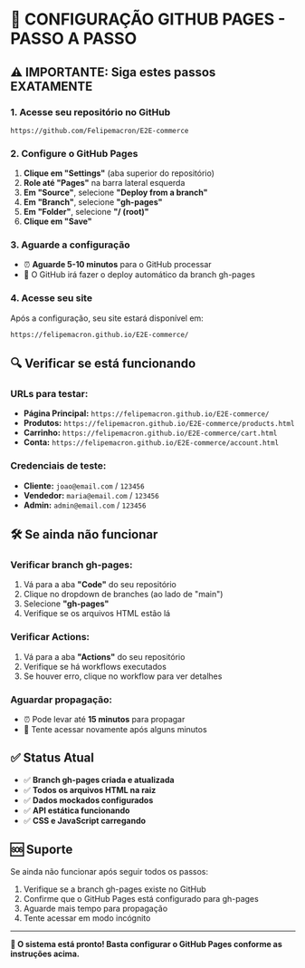 # 🚀 CONFIGURAÇÃO GITHUB PAGES - PASSO A PASSO

## ⚠️ IMPORTANTE: Siga estes passos EXATAMENTE

### 1. Acesse seu repositório no GitHub
```
https://github.com/Felipemacron/E2E-commerce
```

### 2. Configure o GitHub Pages
1. **Clique em "Settings"** (aba superior do repositório)
2. **Role até "Pages"** na barra lateral esquerda
3. **Em "Source"**, selecione **"Deploy from a branch"**
4. **Em "Branch"**, selecione **"gh-pages"**
5. **Em "Folder"**, selecione **"/ (root)"**
6. **Clique em "Save"**

### 3. Aguarde a configuração
- ⏰ **Aguarde 5-10 minutos** para o GitHub processar
- 🔄 O GitHub irá fazer o deploy automático da branch gh-pages

### 4. Acesse seu site
Após a configuração, seu site estará disponível em:
```
https://felipemacron.github.io/E2E-commerce/
```

## 🔍 Verificar se está funcionando

### URLs para testar:
- **Página Principal:** `https://felipemacron.github.io/E2E-commerce/`
- **Produtos:** `https://felipemacron.github.io/E2E-commerce/products.html`
- **Carrinho:** `https://felipemacron.github.io/E2E-commerce/cart.html`
- **Conta:** `https://felipemacron.github.io/E2E-commerce/account.html`

### Credenciais de teste:
- **Cliente:** `joao@email.com` / `123456`
- **Vendedor:** `maria@email.com` / `123456`
- **Admin:** `admin@email.com` / `123456`

## 🛠️ Se ainda não funcionar

### Verificar branch gh-pages:
1. Vá para a aba **"Code"** do seu repositório
2. Clique no dropdown de branches (ao lado de "main")
3. Selecione **"gh-pages"**
4. Verifique se os arquivos HTML estão lá

### Verificar Actions:
1. Vá para a aba **"Actions"** do seu repositório
2. Verifique se há workflows executados
3. Se houver erro, clique no workflow para ver detalhes

### Aguardar propagação:
- ⏰ Pode levar até **15 minutos** para propagar
- 🔄 Tente acessar novamente após alguns minutos

## ✅ Status Atual

- ✅ **Branch gh-pages criada e atualizada**
- ✅ **Todos os arquivos HTML na raiz**
- ✅ **Dados mockados configurados**
- ✅ **API estática funcionando**
- ✅ **CSS e JavaScript carregando**

## 🆘 Suporte

Se ainda não funcionar após seguir todos os passos:
1. Verifique se a branch gh-pages existe no GitHub
2. Confirme que o GitHub Pages está configurado para gh-pages
3. Aguarde mais tempo para propagação
4. Tente acessar em modo incógnito

---

**🎯 O sistema está pronto! Basta configurar o GitHub Pages conforme as instruções acima.**
